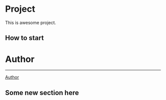 # Project

This is awesome project.

## How to start

# Author
---
[Author](https://github.com/CactusYura)

## Some new section here
